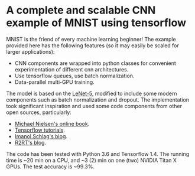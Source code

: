 # A complete and scalable CNN example of MNIST using tensorflow
MNIST is the friend of every machine learning beginner! The example provided here has the following features (so it may easily be scaled for larger applications):
* CNN components are wrapped into python classes for convenient experimentation of different cnn architectures.
* Use tensorflow queues, use batch normalization.
* Data-parallel multi-GPU training.

The model is based on the [LeNet-5](http://yann.lecun.com/exdb/publis/pdf/lecun-98.pdf), modified to include some modern components such as batch normalization and dropout. The implementation took significant inspiration and used some code components from other open sources, particularly:
* [Michael Nielsen's online book](http://neuralnetworksanddeeplearning.com).
* [Tensorflow tutorials](https://github.com/tensorflow/models/tree/master/tutorials/image/cifar10).
* [Imanol Schlag's blog](http://ischlag.github.io/2016/11/07/tensorflow-input-pipeline-for-large-datasets/).
* [R2RT's blog](https://r2rt.com/implementing-batch-normalization-in-tensorflow.html).

The code has been tested with Python 3.6 and Tensorflow 1.4. The running time is ~20 min on a CPU, and ~3 (2) min on one (two) NVIDIA Titan X GPUs. The test accuracy is ~99.3%.  

